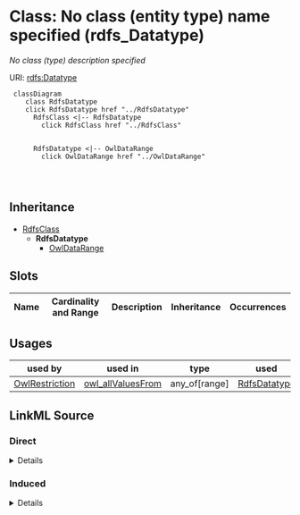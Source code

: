 

# Class: No class (entity type) name specified (rdfs_Datatype)


_No class (type) description specified_







URI: [rdfs:Datatype](http://www.w3.org/2000/01/rdf-schema#Datatype)






```mermaid
 classDiagram
    class RdfsDatatype
    click RdfsDatatype href "../RdfsDatatype"
      RdfsClass <|-- RdfsDatatype
        click RdfsClass href "../RdfsClass"
      

      RdfsDatatype <|-- OwlDataRange
        click OwlDataRange href "../OwlDataRange"
      
      
      
```





## Inheritance
* [RdfsClass](../classes/RdfsClass.md)
    * **RdfsDatatype**
        * [OwlDataRange](../classes/OwlDataRange.md)



## Slots

| Name | Cardinality and Range | Description | Inheritance | Occurrences |
| ---  | --- | --- | --- | --- |





## Usages

| used by | used in | type | used |
| ---  | --- | --- | --- |
| [OwlRestriction](../classes/OwlRestriction.md) | [owl_allValuesFrom](../slots/owl_allValuesFrom.md) | any_of[range] | [RdfsDatatype](../classes/RdfsDatatype.md) |











## LinkML Source

<!-- TODO: investigate https://stackoverflow.com/questions/37606292/how-to-create-tabbed-code-blocks-in-mkdocs-or-sphinx -->

### Direct

<details>

```yaml
name: rdfs_Datatype
conforms_to: No schema conformance document specified
description: No class (type) description specified
title: No class (entity type) name specified
from_schema: sawgraph-kg
rank: 1000
is_a: rdfs_Class
class_uri: rdfs:Datatype

```
</details>

### Induced

<details>

```yaml
name: rdfs_Datatype
conforms_to: No schema conformance document specified
description: No class (type) description specified
title: No class (entity type) name specified
from_schema: sawgraph-kg
rank: 1000
is_a: rdfs_Class
class_uri: rdfs:Datatype

```
</details>